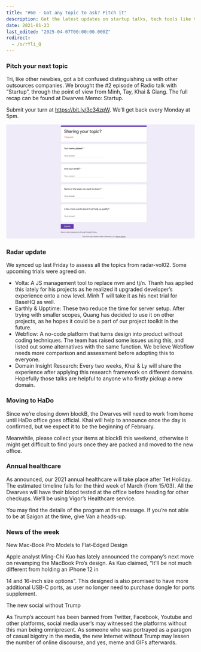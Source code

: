 ```yaml
---
title: "#60 - Got any topic to ask? Pitch it"
description: Get the latest updates on startup talks, tech tools like Volta and Earthly, office moves, healthcare plans, and Apple’s new MacBook Pro design.
date: 2021-01-23
last_edited: "2025-04-07T00:00:00.000Z"
redirect:
  - /s/rYli_Q
---
```


### Pitch your next topic

Tri, like other newbies, got a bit confused distinguishing us with other outsources companies. We brought the #2 episode of Radio talk with “Startup”, through the point of view from Minh, Tay, Khai & Giang. The full recap can be found at Dwarves Memo: Startup.

Submit your turn at <https://bit.ly/3c34zpW>. We’ll get back every Monday at 5pm.

![](assets/notion-image-1744007082035-4jjui.webp)

### Radar update

We synced up last Friday to assess all the topics from radar-vol02. Some upcoming trials were agreed on.

- Volta: A JS management tool to replace nvm and tj/n. Thanh has applied this lately for his projects as he realized it upgraded developer’s experience onto a new level. Minh T will take it as his next trial for BaseHQ as well.
- Earthly & Upptime: These two reduce the time for server setup. After trying with smaller scopes, Quang has decided to use it on other projects, as he hopes it could be a part of our project toolkit in the future.
- Webflow: A no-code platform that turns design into product without coding techniques. The team has raised some issues using this, and listed out some alternatives with the same function. We believe Webflow needs more comparison and assessment before adopting this to everyone.
- Domain Insight Research: Every two weeks, Khai & Ly will share the experience after applying this research framework on different domains. Hopefully those talks are helpful to anyone who firstly pickup a new domain.

### Moving to HaDo

Since we’re closing down blockB, the Dwarves will need to work from home until HaDo office goes official. Khai will help to announce once the day is confirmed, but we expect it to be the beginning of February.

Meanwhile, please collect your items at blockB this weekend, otherwise it might get difficult to find yours once they are packed and moved to the new office.

### Annual healthcare

As announced, our 2021 annual healthcare will take place after Tet Holiday. The estimated timeline falls for the third week of March (from 15/03). All the Dwarves will have their blood tested at the office before heading for other checkups. We’ll be using Vigor’s Healthcare service.

You may find the details of the program at this message. If you’re not able to be at Saigon at the time, give Van a heads-up.

### News of the week

New Mac-Book Pro Models to Flat-Edged Design

Apple analyst Ming-Chi Kuo has lately announced the company’s next move on revamping the MacBook Pro’s design. As Kuo claimed, “It’ll be not much different from holding an iPhone 12 in

14 and 16-inch size options”. This designed is also promised to have more additional USB-C ports, as user no longer need to purchase dongle for ports supplement.

The new social without Trump

As Trump’s account has been banned from Twitter, Facebook, Youtube and other platforms, social media user’s may witnessed the platforms without this man being omnipresent. As someone who was portrayed as a paragon of casual bigotry in the media, the new Internet without Trump may lessen the number of online discourse, and yes, meme and GIFs afterwards.
